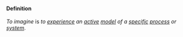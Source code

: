 #### Definition

*To imagine* is *to [experience](https://github.com/gcassel/Modular-Organizing-Terminology/blob/master/terms/experience.md) an [active](https://github.com/gcassel/Modular-Organizing-Terminology/blob/master/terms/active.md) [model](https://github.com/gcassel/Modular-Organizing-Terminology/blob/master/terms/model.md) of a [specific](https://github.com/gcassel/Modular-Organizing-Terminology/blob/master/terms/specific.md) [process](https://github.com/gcassel/Modular-Organizing-Terminology/blob/master/terms/process.md) or [system](https://github.com/gcassel/Modular-Organizing-Terminology/blob/master/terms/system.md)*.
